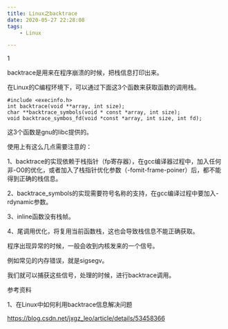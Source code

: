 ```yaml
---
title: Linux之backtrace
date: 2020-05-27 22:28:08
tags:
	- Linux

---
```


1

backtrace是用来在程序崩溃的时候，把栈信息打印出来。

在Linux的C编程环境下，可以通过下面这3个函数来获取函数的调用栈。

```
#include <execinfo.h>
int backtrace(void **array, int size);
char **backtrace_symbols(void * const *array, int size);
void backtrace_symbos_fd(void *const *array, int size, int fd);
```

这3个函数是gnu的libc提供的。

使用上有这么几点需要注意的：

1、backtrace的实现依赖于栈指针（fp寄存器），在gcc编译器过程中，加入任何非-O0的优化，或者加入了栈指针优化参数（-fomit-frame-poiner）后，都不能得到正确的栈信息。

2、backtrace_symbols的实现需要符号名称的支持，在gcc编译过程中要加入-rdynamic参数。

3、inline函数没有栈帧。

4、尾调用优化，将复用当前函数栈，这也会导致栈信息不能正确获取。



程序出现异常的时候，一般会收到内核发来的一个信号。

例如常见的内存错误，就是sigsegv。

我们就可以捕获这些信号，处理的时候，进行backtrace调用。



参考资料

1、在Linux中如何利用backtrace信息解决问题

https://blog.csdn.net/jxgz_leo/article/details/53458366